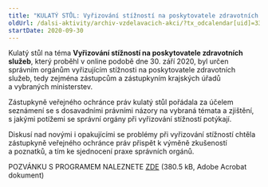 ```yaml
---
title: "KULATÝ STŮL: Vyřizování stížností na poskytovatele zdravotních služeb (Brno)"
oldUrl: /dalsi-aktivity/archiv-vzdelavacich-akci/?tx_odcalendar[uid]=335&cHash=849d140a16fd6d3903712a4f569556e4
startDate: 2020-09-30
---
```


<p class="align-blok">Kulatý stůl na téma <strong>Vyřizování stížností na poskytovatele zdravotních služeb</strong>, který proběhl v online podobě dne 30. září 2020, byl určen správním orgánům vyřizujícím stížnosti na poskytovatele zdravotních služeb, tedy zejména zástupcům a zástupkyním krajských úřadů a vybraných ministerstev.</p>
<p class="align-blok">Zástupkyně veřejného ochránce práv kulatý stůl pořádala za účelem seznámení se s dosavadními právními názory na vybraná témata a zjištění, s jakými potížemi se správní orgány při vyřizování stížností potýkají.</p>
<p class="align-blok">Diskusí nad novými i opakujícími se problémy při vyřizování stížností chtěla zástupkyně veřejného ochránce práv přispět k výměně zkušeností a poznatků, a tím ke sjednocení praxe správních orgánů. </p>
<p class="align-blok">POZVÁNKU S PROGRAMEM NALEZNETE <a href="https://www.ochrance.cz/fileadmin/user_upload/projekt_ESF/00_2020_VA/KULATE_STOLY/03_18_Vyrizovani_stiznosti_na_poskytovatele_ZS/09_30_Vyrizovani_stiznosti_na_poskytovatele_zdravotnich_sluzeb_POZVANKA.pdf" target="_blank">ZDE</a> (380.5 kB, Adobe Acrobat dokument)</p>
